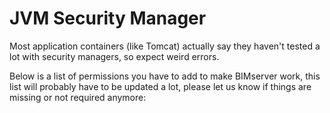 # JVM Security Manager

Most application containers (like Tomcat) actually say they haven't tested a lot with security managers, so expect weird errors.

Below is a list of permissions you have to add to make BIMserver work, this list will probably have to be updated a lot, please let us know if things are missing or not required anymore:
